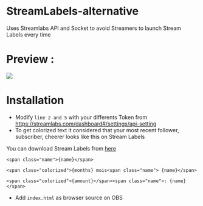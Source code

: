 # StreamLabels-alternative
Uses Streamlabs API and Socket to avoid Streamers to launch Stream Labels every time

# Preview : 
![](https://github.com/Zalatis/StreamLabels-without-StreamLabels/raw/main/Preview/preview.gif?raw=true)

# Installation
- Modify `line 2 and 5` with your differents Token from https://streamlabs.com/dashboard#/settings/api-setting
- To get colorized text it considered that your most recent follower, subscriber, cheerer looks like this on Stream Labels 

You can download Stream Labels from [here](https://streamlabs.com/dashboard#/streamlabels)

`<span class="name">{name}</span>`

`<span class="colorized">{months} mois<span class="name"> {name}</span>`

`<span class="colorized">{amount}</span><span class="name">: {name}</span>`

- Add `index.html` as browser source on OBS
